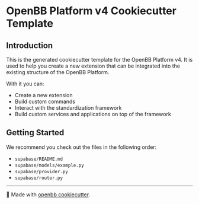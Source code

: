 # OpenBB Platform v4 Cookiecutter Template

## Introduction

This is the generated cookiecutter template for the OpenBB Platform v4.
It is used to help you create a new extension that can be integrated into the existing structure of the OpenBB Platform.

With it you can:

- Create a new extension
- Build custom commands
- Interact with the standardization framework
- Build custom services and applications on top of the framework

## Getting Started

We recommend you check out the files in the following order:

* `supabase/README.md`
* `supabase/models/example.py`
* `supabase/provider.py`
* `supabase/router.py`

---

🦋 Made with [openbb cookiecutter](https://github.com/openbb-finance/openbb-cookiecutter).
